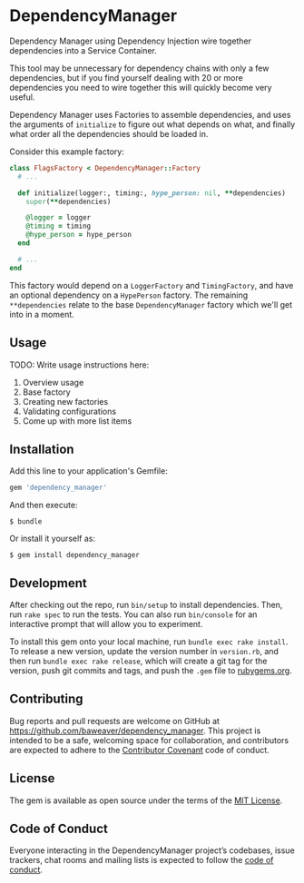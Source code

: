 # DependencyManager

Dependency Manager using Dependency Injection wire together dependencies into a Service Container.

This tool may be unnecessary for dependency chains with only a few dependencies, but if you find yourself dealing with 20 or more dependencies you need to wire together this will quickly become very useful.

Dependency Manager uses Factories to assemble dependencies, and uses the arguments of `initialize` to figure out what depends on what, and finally what order all the dependencies should be loaded in.

Consider this example factory:

```ruby
class FlagsFactory < DependencyManager::Factory
  # ...

  def initialize(logger:, timing:, hype_person: nil, **dependencies)
    super(**dependencies)

    @logger = logger
    @timing = timing
    @hype_person = hype_person
  end

  # ...
end
```

This factory would depend on a `LoggerFactory` and `TimingFactory`, and have an optional dependency on a `HypePerson` factory. The remaining `**dependencies` relate to the base `DependencyManager` factory which we'll get into in a moment.

## Usage

TODO: Write usage instructions here:

1. Overview usage
2. Base factory
3. Creating new factories
4. Validating configurations
5. Come up with more list items

## Installation

Add this line to your application's Gemfile:

```ruby
gem 'dependency_manager'
```

And then execute:

    $ bundle

Or install it yourself as:

    $ gem install dependency_manager

## Development

After checking out the repo, run `bin/setup` to install dependencies. Then, run `rake spec` to run the tests. You can also run `bin/console` for an interactive prompt that will allow you to experiment.

To install this gem onto your local machine, run `bundle exec rake install`. To release a new version, update the version number in `version.rb`, and then run `bundle exec rake release`, which will create a git tag for the version, push git commits and tags, and push the `.gem` file to [rubygems.org](https://rubygems.org).

## Contributing

Bug reports and pull requests are welcome on GitHub at https://github.com/baweaver/dependency_manager. This project is intended to be a safe, welcoming space for collaboration, and contributors are expected to adhere to the [Contributor Covenant](http://contributor-covenant.org) code of conduct.

## License

The gem is available as open source under the terms of the [MIT License](https://opensource.org/licenses/MIT).

## Code of Conduct

Everyone interacting in the DependencyManager project’s codebases, issue trackers, chat rooms and mailing lists is expected to follow the [code of conduct](https://github.com/[USERNAME]/dependency_manager/blob/master/CODE_OF_CONDUCT.md).
